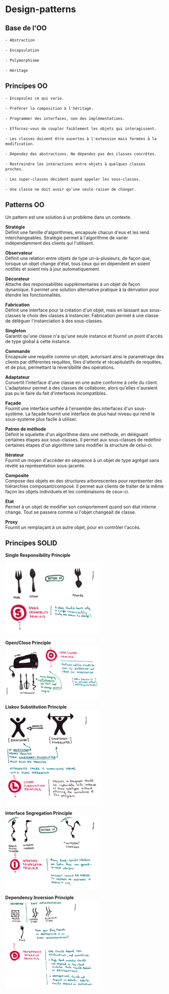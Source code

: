 # Design-patterns

## Base de l'OO

```
- Abstraction

- Encapsulation

- Polymorphisme

- Héritage
```

## Principes OO

```
- Encapsulez ce qui varie.

- Préférer la composition à l'héritage.

- Programmer des interfaces, non des implémentations.

- Efforcez-vous de coupler faiblement les objets qui interagissent.

- Les classes doivent être ouvertes à l'extension mais fermées à la modification.

- Dépendez des abstractions. Ne dépendez pas des classes concrêtes.

- Restreindre les intéractions entre objets à quelques classes proches.

- Les super-classes décident quand appeler les sous-classes.

- Une classe ne doit avoir qu’une seule raison de changer.
```

## Patterns OO

Un pattern est une solution à un problème dans un contexte.

__Stratégie__ <br/>
Définit une famille d'algorithmes, encapsule chacun d'eux et les rend interchangeables. Stratégie permet à l'algorithme de varier indépendamment des clients qui l'utilisent.

__Observateur__ <br/>
Définit une relation entre objets de type un-à-plusieurs, de façon que, lorsque un objet change d'état, tous ceux qui en dépendent en soient notifiés et soient mis à jour automatiquement.

__Décorateur__ <br/>
Attache des responsabilités supplémentaires à un objet de façon dynamique. Il permet une solution alternative pratique à la dérivation pour étendre les fonctionnalités.

__Fabrication__ <br/>
Définit une interface pour la création d'un objet, mais en laissant aux sous-classes le choix des classes à instancier. Fabrication permet à une classe de déléguer l'instanciation à des sous-classes.

__Singleton__ <br/>
Garantit qu'une classe n'a qu'une seule instance et fournit un point d'accès de type global à cette instance.

__Commande__ <br />
Encapsule une requête comme un objet, autorisant ainsi le paramétrage des clients par différentes requêtes, files d'attente et récapitulatifs de requêtes, et de plus, permettant la réversibilité des opérations.

__Adaptateur__ <br />
Convertit l'interface d'une classe en une autre conforme à celle du client. L'adaptateur permet à des classes de collaborer, alors qu'elles n'auraient pas pu le faire du fait d'interfaces incompatibles.

__Façade__ <br />
Fournit une interface unifiée à l'ensemble des interfaces d'un sous-système. La façade fournit une interface de plus haut niveau qui rend le sous-système plus facile à utiliser.

__Patron de méthode__ <br />
Définit le squelette d'un algorithme dans une méthode, en déléguant certaines étapes aux sous-classes. Il permet aux sous-classes de redéfinir certaines étapes d'un algorithme sans modifier la structure de celui-ci.

__Itérateur__ <br />
Fournit un moyen d'accéder en séquence à un objet de type agrégat sans révélé sa représentation sous-jacente.

__Composite__ <br />
Compose des objets en des structures arborescentes pour représenter des hiérarchies composant/composé. Il permet aux clients de traiter de la même façon les objets individuels et les combinaisons de ceux-ci.

__Etat__ <br />
Permet à un objet de modifier son comportement quand son état interne change. Tout se passera comme si l'objet changeait de classe.

__Proxy__ <br />
Fournit un remplaçant à un autre objet, pour en contrôler l'accès.

## Principes SOLID

__Single Responsibility Principle__ <br/>  
<img src="doc/s.jpeg" alt="Single Responsibility Principle" width="300" >
<br/>

__Open/Close Principle__ <br />
<img src="doc/o.jpeg" alt="Open/Close Principle" width="300" >
<br/>

__Liskov Substitution Principle__ <br />
<img src="doc/l.jpeg" alt="Liskov Substitution Principle" width="300" >
<br/>

__Interface Segregation Principle__ <br />
<img src="doc/i.jpeg" alt="Interface Segregation Principle" width="300" >
<br/>

__Dependency Inversion Principle__ <br />
<img src="doc/d.jpeg" alt="Dependency Inversion Principle" width="300" >
<br/>

